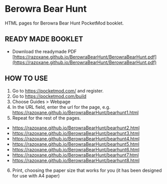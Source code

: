 # Berowra Bear Hunt
HTML pages for Berowra Bear Hunt PocketMod booklet.

## READY MADE BOOKLET
- Download the readymade PDF [https://razoxane.github.io/BerowraBearHunt/BerowraBearHunt.pdf](https://razoxane.github.io/BerowraBearHunt/BerowraBearHunt.pdf)

## HOW TO USE

1. Go to https://pocketmod.com/ and register.
2. Go to https://pocketmod.com/build 
3. Choose Guides > Webpage
4. In the URL field, enter the url for the page, e.g. https://razoxane.github.io/BerowraBearHunt/bearhunt1.html
5. Repeat for the rest of the pages.
  - https://razoxane.github.io/BerowraBearHunt/bearhunt2.html
  - https://razoxane.github.io/BerowraBearHunt/bearhunt3.html
  - https://razoxane.github.io/BerowraBearHunt/bearhunt4.html
  - https://razoxane.github.io/BerowraBearHunt/bearhunt5.html
  - https://razoxane.github.io/BerowraBearHunt/bearhunt6.html
  - https://razoxane.github.io/BerowraBearHunt/bearhunt7.html
  - https://razoxane.github.io/BerowraBearHunt/bearhunt8.html
6. Print, choosing the paper size that works for you (it has been designed for use with A4 paper)

